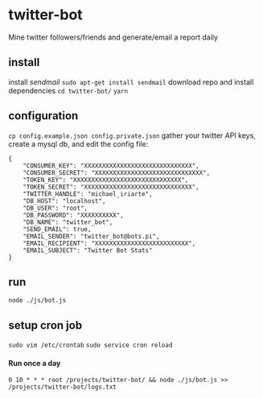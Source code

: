 # twitter-bot
Mine twitter followers/friends and generate/email a report daily

## install
install *sendmail*
`sudo apt-get install sendmail`
download repo and install dependencies
`cd twitter-bot/`
`yarn`

## configuration
`cp config.example.json config.private.json`
gather your twitter API keys, create a mysql db, and edit the config file:
```
{
    "CONSUMER_KEY": "XXXXXXXXXXXXXXXXXXXXXXXXXXXXXX",
    "CONSUMER_SECRET": "XXXXXXXXXXXXXXXXXXXXXXXXXXXXXX",
    "TOKEN_KEY": "XXXXXXXXXXXXXXXXXXXXXXXXXXXXXX",
    "TOKEN_SECRET": "XXXXXXXXXXXXXXXXXXXXXXXXXXXXXX",
    "TWITTER_HANDLE": "michael_iriarte",
    "DB_HOST": "localhost",
    "DB_USER": "root",
    "DB_PASSWORD": "XXXXXXXXXX",
    "DB_NAME": "twitter_bot",
    "SEND_EMAIL": true,
    "EMAIL_SENDER": "twitter_bot@bots.pi",
    "EMAIL_RECIPIENT": "XXXXXXXXXXXXXXXXXXXXXXXXXX",
    "EMAIL_SUBJECT": "Twitter Bot Stats"
}
```

## run
`node ./js/bot.js`

## setup cron job
`sudo vim /etc/crontab`
`sudo service cron reload`
#### Run once a day
`0 10 * * * root /projects/twitter-bot/ && node ./js/bot.js >> /projects/twitter-bot/logs.txt `



